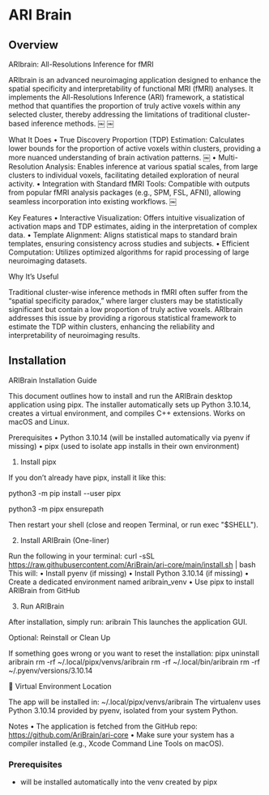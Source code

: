 # ARI Brain

## Overview
ARIbrain: All-Resolutions Inference for fMRI

ARIbrain is an advanced neuroimaging application designed to enhance the spatial specificity and interpretability of functional MRI (fMRI) analyses. It implements the All-Resolutions Inference (ARI) framework, a statistical method that quantifies the proportion of truly active voxels within any selected cluster, thereby addressing the limitations of traditional cluster-based inference methods. ￼ ￼

What It Does
	•	True Discovery Proportion (TDP) Estimation: Calculates lower bounds for the proportion of active voxels within clusters, providing a more nuanced understanding of brain activation patterns. ￼
	•	Multi-Resolution Analysis: Enables inference at various spatial scales, from large clusters to individual voxels, facilitating detailed exploration of neural activity.
	•	Integration with Standard fMRI Tools: Compatible with outputs from popular fMRI analysis packages (e.g., SPM, FSL, AFNI), allowing seamless incorporation into existing workflows. ￼

Key Features
	•	Interactive Visualization: Offers intuitive visualization of activation maps and TDP estimates, aiding in the interpretation of complex data.
	•	Template Alignment: Aligns statistical maps to standard brain templates, ensuring consistency across studies and subjects.
	•	Efficient Computation: Utilizes optimized algorithms for rapid processing of large neuroimaging datasets.

Why It’s Useful

Traditional cluster-wise inference methods in fMRI often suffer from the “spatial specificity paradox,” where larger clusters may be statistically significant but contain a low proportion of truly active voxels. ARIbrain addresses this issue by providing a rigorous statistical framework to estimate the TDP within clusters, enhancing the reliability and interpretability of neuroimaging results.


## Installation

ARIBrain Installation Guide

This document outlines how to install and run the ARIBrain desktop application using pipx. The installer automatically sets up Python 3.10.14, creates a virtual environment, and compiles C++ extensions. Works on macOS and Linux.
 
Prerequisites
•	Python 3.10.14 (will be installed automatically via pyenv if missing)
•	pipx (used to isolate app installs in their own environment)
 
1. Install 
pipx

If you don’t already have pipx, install it like this:

python3 -m pip install --user pipx

python3 -m pipx ensurepath

Then restart your shell (close and reopen Terminal, or run exec "$SHELL").
 
2. Install ARIBrain (One-liner)

Run the following in your terminal:
curl -sSL https://raw.githubusercontent.com/AriBrain/ari-core/main/install.sh | bash
This will:
•	Install pyenv (if missing)
•	Install Python 3.10.14 (if missing)
•	Create a dedicated environment named aribrain_venv
•	Use pipx to install ARIBrain from GitHub
 
3. Run ARIBrain

After installation, simply run:
aribrain
This launches the application GUI.
 
Optional: Reinstall or Clean Up

If something goes wrong or you want to reset the installation:
pipx uninstall aribrain
rm -rf ~/.local/pipx/venvs/aribrain
rm -rf ~/.local/bin/aribrain
rm -rf ~/.pyenv/versions/3.10.14
 
📁 Virtual Environment Location

The app will be installed in:
~/.local/pipx/venvs/aribrain
The virtualenv uses Python 3.10.14 provided by pyenv, isolated from your system Python.
 
Notes
•	The application is fetched from the GitHub repo: https://github.com/AriBrain/ari-core
•	Make sure your system has a compiler installed (e.g., Xcode Command Line Tools on macOS).

### Prerequisites
- will be installed automatically into the venv created by pipx

